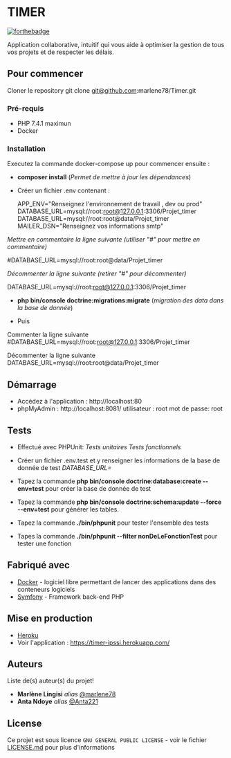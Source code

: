 # TIMER

[![forthebadge](http://forthebadge.com/images/badges/built-with-love.svg)](http://forthebadge.com)  

Application collaborative, intuitif qui vous aide
à optimiser la gestion de tous vos projets et de respecter les délais.

## Pour commencer

Cloner le repository 
git clone git@github.com:marlene78/Timer.git

### Pré-requis

- PHP 7.4.1 maximun 
- Docker

### Installation

Executez la commande docker-compose up pour commencer 
ensuite : 
- **composer install** (*Permet de mettre à jour les dépendances*)
- Créer un fichier .env contenant :

  APP_ENV="Renseignez l'environnement de travail , dev ou prod"
  DATABASE_URL=mysql://root:root@127.0.0.1:3306/Projet_timer
  DATABASE_URL=mysql://root:root@data/Projet_timer
  MAILER_DSN="Renseignez vos informations smtp"

 *Mettre en commentaire la ligne suivante (utiliser "#" pour mettre en commentaire)* 

 #DATABASE_URL=mysql://root:root@data/Projet_timer
 
 *Décommenter la ligne suivante (retirer "#" pour décommenter)* 
  
  DATABASE_URL=mysql://root:root@127.0.0.1:3306/Projet_timer
 

- **php bin/console doctrine:migrations:migrate** (*migration des data dans la base de donnée*)

- Puis

Commenter la ligne suivante
  #DATABASE_URL=mysql://root:root@127.0.0.1:3306/Projet_timer
 
Décommenter la ligne suivante
  DATABASE_URL=mysql://root:root@data/Projet_timer
 



## Démarrage

- Accédez à l'application : http://localhost:80 
- phpMyAdmin : http://localhost:8081/
  utilisateur : root 
  mot de passe: root

## Tests

- Effectué avec PHPUnit:
  *Tests unitaires*
  *Tests fonctionnels*

- Créer un fichier .env.test et y renseigner les informations de la base de donnée de test  *DATABASE_URL=*

- Tapez la commande **php bin/console doctrine:database:create --env=test** pour créer la base de donnée de test

- Tapez la commande **php bin/console doctrine:schema:update --force --env=test** pour générer les tables.

- Tapez la commande **./bin/phpunit** pour tester l'ensemble des tests
- Tapes la commande **./bin/phpunit --filter nonDeLeFonctionTest** pour tester une fonction


## Fabriqué avec

* [Docker](https://www.docker.com/) - logiciel libre permettant de lancer des applications dans des conteneurs logiciels
* [Symfony](https://symfony.com/) - Framework back-end PHP


## Mise en production

* [Heroku](https://www.heroku.com/)
* Voir l'application : https://timer-ipssi.herokuapp.com/



## Auteurs
Liste de(s) auteur(s) du projet!
* **Marlène Lingisi** _alias_ [@marlene78](https://github.com/marlene78)
* **Anta Ndoye** _alias_ [@Anta221](https://github.com/Anta22)


## License

Ce projet est sous licence ``GNU GENERAL PUBLIC LICENSE`` - voir le fichier [LICENSE.md](LICENSE.md) pour plus d'informations

